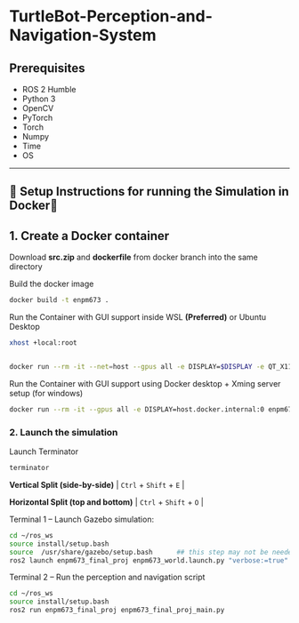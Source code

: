 # TurtleBot-Perception-and-Navigation-System

## Prerequisites

- ROS 2 Humble
- Python 3 
- OpenCV
- PyTorch
- Torch
- Numpy
- Time
- OS

---

## 🔧 Setup Instructions for running the Simulation in Docker🐳
## 1. Create a Docker container

Download **src.zip** and **dockerfile** from docker branch into the same directory

Build the docker image
```bash
docker build -t enpm673 .
```
Run the Container with GUI support inside WSL **(Preferred)** or Ubuntu Desktop

```bash
xhost +local:root
```
```bash

docker run --rm -it --net=host --gpus all -e DISPLAY=$DISPLAY -e QT_X11_NO_MITSHM=1 -v /tmp/.X11-unix:/tmp/.X11-unix enpm673
```

Run the Container with GUI support using Docker desktop + Xming server setup (for windows)
```bash
docker run --rm -it --gpus all -e DISPLAY=host.docker.internal:0 enpm673
```


### 2. Launch the simulation
Launch Terminator
```bash
terminator
```
**Vertical Split (side-by-side)** | `Ctrl` + `Shift` + `E` |

**Horizontal Split (top and bottom)** | `Ctrl` + `Shift` + `O` |

Terminal 1 – Launch Gazebo simulation:
```bash
cd ~/ros_ws
source install/setup.bash
source  /usr/share/gazebo/setup.bash      ## this step may not be needed
ros2 launch enpm673_final_proj enpm673_world.launch.py "verbose:=true"
```
Terminal 2 – Run the perception and navigation script
```bash
cd ~/ros_ws
source install/setup.bash
ros2 run enpm673_final_proj enpm673_final_proj_main.py
```
